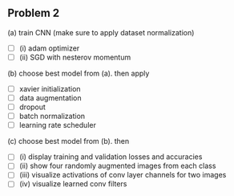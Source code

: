 ## Problem 2

(a) train CNN (make sure to apply dataset normalization)
- [ ] (i) adam optimizer
- [ ] (ii) SGD with nesterov momentum

(b) choose best model from (a).
then apply
- [ ] xavier initialization
- [ ] data augmentation
- [ ] dropout
- [ ] batch normalization
- [ ] learning rate scheduler

(c) choose best model from (b).
then

- [ ] (i) display training and validation losses and accuracies
- [ ] (ii) show four randomly augmented images from each class
- [ ] (iii) visualize activations of conv layer channels for two images
- [ ] (iv) visualize learned conv filters
